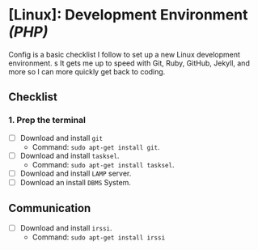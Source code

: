 [Linux]: Development Environment *(PHP)*
=================================

Config is a basic checklist I follow to set up a new Linux development environment. s
It gets me up to speed with Git, Ruby, GitHub, Jekyll, and more so I can more quickly get back to coding.

## Checklist

### 1. Prep the terminal

- [ ] Download and install `git`
  - Command: `sudo apt-get install git`.
- [ ] Download and install `tasksel`.
  - Command: `sudo apt-get install tasksel`.
- [ ] Download and install `LAMP` server.
- [ ] Download an install `DBMS` System.

## Communication

- [ ] Download and install `irssi`.
  - Command: `sudo apt-get install irssi`
